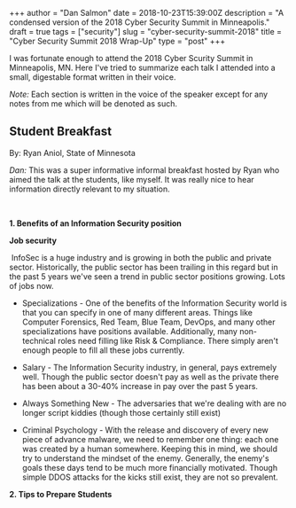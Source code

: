 +++
author = "Dan Salmon"
date = 2018-10-23T15:39:00Z
description = "A condensed version of the 2018 Cyber Security Summit in Minneapolis."
draft = true
tags = ["security"]
slug = "cyber-security-summit-2018"
title = "Cyber Security Summit 2018 Wrap-Up"
type = "post"
+++


I was fortunate enough to attend the 2018 Cyber Scurity Summit in Minneapolis, MN. Here I've tried to summarize each talk I attended into a small, digestable format written in their voice. 

*Note:* Each section is written in the voice of the speaker except for any notes from me which will be denoted as such.


## Student Breakfast
By: Ryan Aniol, State of Minnesota

*Dan:* This was a super informative informal breakfast hosted by Ryan who aimed the talk at the students, like myself. It was really nice to hear information directly relevant to my situation.

<br />

**1. Benefits of an Information Security position**
<br />

**Job security**

 InfoSec is a huge industry and is growing in both the public and private sector. Historically, the public sector has been trailing in this regard but in the past 5 years we've seen a trend in public sector positions growing. Lots of jobs now. 

* Specializations - One of the benefits of the Information Security world is that you can specify in one of many different areas. Things like Computer Forensics, Red Team, Blue Team, DevOps, and many other specializations have positions available. Additionally, many non-technical roles need filling like Risk & Compliance. There simply aren't enough people to fill all these jobs currently.

* Salary - The Information Security industry, in general, pays extremely well. Though the public sector doesn't pay as well as the private there has been about a 30-40% increase in pay over the past 5 years.

* Always Something New - The adversaries that we're dealing with are no longer script kiddies (though those certainly still exist) 

* Criminal Psychology - With the release and discovery of every new piece of advance malware, we need to remember one thing: each one was created by a human somewhere. Keeping this in mind, we should try to understand the mindset of the enemy. Generally, the enemy's goals these days tend to be much more financially motivated. Though simple DDOS attacks for the kicks still exist, they are not so prevalent. 

**2. Tips to Prepare Students**









